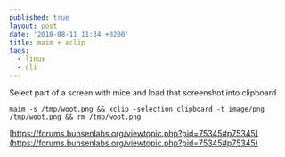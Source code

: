 ```yaml
---
published: true
layout: post
date: '2018-08-11 11:34 +0200'
title: maim + xclip
tags:
  - linux
  - cli
---
```

Select part of a screen with mice and load that screenshot into clipboard

    maim -s /tmp/woot.png && xclip -selection clipboard -t image/png /tmp/woot.png && rm /tmp/woot.png

[https://forums.bunsenlabs.org/viewtopic.php?pid=75345#p75345](https://forums.bunsenlabs.org/viewtopic.php?pid=75345#p75345)
